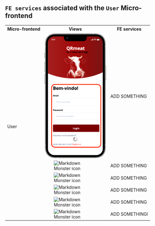 ## `FE services` associated with the `User` Micro-frontend

<table>
  <tr>
    <th>Micro-frontend</th>
    <th>Views</th>
    <th>FE services</th>
  </tr>
  <tr>
    <td rowspan="7">User</td>
    <td rowspan="2"><img src="https://github.com/DuarteVDG/aw-project/blob/main/fe-services/images/UserAuthentication.png?raw=true"
     alt="UserAuthentication.png"
     style="width: 200px; height: auto;" /></td>
    <td> ADD SOMETHING </td>
  </tr>
  <tr>
    
  </tr>
  <tr>
    <td><img src="../img/productDisplay2.JPG"
     alt="Markdown Monster icon"
     style="margin-left: auto; margin-right: auto; width: 70%; display: block" /></td>
    <td>ADD SOMETHING</td>
  </tr>
  <tr>
    <td><img src="../img/productDisplay3.JPG"
     alt="Markdown Monster icon"
     style="margin-left: auto; margin-right: auto; width: 70%; display: block" /></td>
    <td>ADD SOMETHING</td>
  </tr>
  <tr>
    <td><img src="../img/productDisplay4.JPG"
     alt="Markdown Monster icon"
     style="margin-left: auto; margin-right: auto; width: 70%; display: block" /></td>
    <td>ADD SOMETHING</td>
  </tr>
  <tr>
    <td><img src="../img/productDisplay5.JPG"
     alt="Markdown Monster icon"
     style="margin-left: auto; margin-right: auto; width: 70%; display: block" /></td>
    <td>ADD SOMETHING</td>
  </tr>
  <tr>
    <td><img src="../img/productDisplay6.JPG"
     alt="Markdown Monster icon"
     style="margin-left: auto; margin-right: auto; width: 70%; display: block" /></td>
    <td>ADD SOMETHINGl</td>
  </tr>

  
</table>


